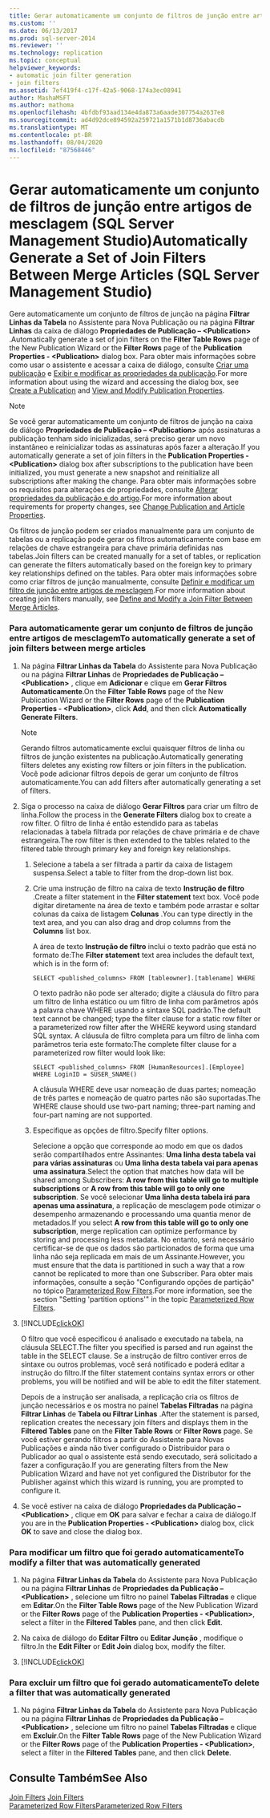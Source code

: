 ```yaml
---
title: Gerar automaticamente um conjunto de filtros de junção entre artigos de mesclagem (SQL Server Management Studio) | Microsoft Docs
ms.custom: ''
ms.date: 06/13/2017
ms.prod: sql-server-2014
ms.reviewer: ''
ms.technology: replication
ms.topic: conceptual
helpviewer_keywords:
- automatic join filter generation
- join filters
ms.assetid: 7ef419f4-c17f-42a5-9068-174a3ec08941
author: MashaMSFT
ms.author: mathoma
ms.openlocfilehash: 4bfdbf93aad134e4da873a6aade307754a2637e8
ms.sourcegitcommit: ad4d92dce894592a259721a1571b1d8736abacdb
ms.translationtype: MT
ms.contentlocale: pt-BR
ms.lasthandoff: 08/04/2020
ms.locfileid: "87568446"
---
```

# <a name="automatically-generate-a-set-of-join-filters-between-merge-articles-sql-server-management-studio"></a><span data-ttu-id="c5e98-102">Gerar automaticamente um conjunto de filtros de junção entre artigos de mesclagem (SQL Server Management Studio)</span><span class="sxs-lookup"><span data-stu-id="c5e98-102">Automatically Generate a Set of Join Filters Between Merge Articles (SQL Server Management Studio)</span></span>
  <span data-ttu-id="c5e98-103">Gere automaticamente um conjunto de filtros de junção na página **Filtrar Linhas da Tabela** no Assistente para Nova Publicação ou na página **Filtrar Linhas** da caixa de diálogo **Propriedades de Publicação – \<Publication>** .</span><span class="sxs-lookup"><span data-stu-id="c5e98-103">Automatically generate a set of join filters on the **Filter Table Rows** page of the New Publication Wizard or the **Filter Rows** page of the **Publication Properties - \<Publication>** dialog box.</span></span> <span data-ttu-id="c5e98-104">Para obter mais informações sobre como usar o assistente e acessar a caixa de diálogo, consulte [Criar uma publicação](create-a-publication.md) e [Exibir e modificar as propriedades da publicação](view-and-modify-publication-properties.md).</span><span class="sxs-lookup"><span data-stu-id="c5e98-104">For more information about using the wizard and accessing the dialog box, see [Create a Publication](create-a-publication.md) and [View and Modify Publication Properties](view-and-modify-publication-properties.md).</span></span>  
  
> [!NOTE]  
>  <span data-ttu-id="c5e98-105">Se você gerar automaticamente um conjunto de filtros de junção na caixa de diálogo **Propriedades de Publicação – \<Publication>** após assinaturas a publicação tenham sido inicializadas, será preciso gerar um novo instantâneo e reinicializar todas as assinaturas após fazer a alteração.</span><span class="sxs-lookup"><span data-stu-id="c5e98-105">If you automatically generate a set of join filters in the **Publication Properties - \<Publication>** dialog box after subscriptions to the publication have been initialized, you must generate a new snapshot and reinitialize all subscriptions after making the change.</span></span> <span data-ttu-id="c5e98-106">Para obter mais informações sobre os requisitos para alterações de propriedades, consulte [Alterar propriedades da publicação e do artigo](change-publication-and-article-properties.md).</span><span class="sxs-lookup"><span data-stu-id="c5e98-106">For more information about requirements for property changes, see [Change Publication and Article Properties](change-publication-and-article-properties.md).</span></span>  
  
 <span data-ttu-id="c5e98-107">Os filtros de junção podem ser criados manualmente para um conjunto de tabelas ou a replicação pode gerar os filtros automaticamente com base em relações de chave estrangeira para chave primária definidas nas tabelas.</span><span class="sxs-lookup"><span data-stu-id="c5e98-107">Join filters can be created manually for a set of tables, or replication can generate the filters automatically based on the foreign key to primary key relationships defined on the tables.</span></span> <span data-ttu-id="c5e98-108">Para obter mais informações sobre como criar filtros de junção manualmente, consulte [Definir e modificar um filtro de junção entre artigos de mesclagem](define-and-modify-a-join-filter-between-merge-articles.md).</span><span class="sxs-lookup"><span data-stu-id="c5e98-108">For more information about creating join filters manually, see [Define and Modify a Join Filter Between Merge Articles](define-and-modify-a-join-filter-between-merge-articles.md).</span></span>  
  
### <a name="to-automatically-generate-a-set-of-join-filters-between-merge-articles"></a><span data-ttu-id="c5e98-109">Para automaticamente gerar um conjunto de filtros de junção entre artigos de mesclagem</span><span class="sxs-lookup"><span data-stu-id="c5e98-109">To automatically generate a set of join filters between merge articles</span></span>  
  
1.  <span data-ttu-id="c5e98-110">Na página **Filtrar Linhas da Tabela** do Assistente para Nova Publicação ou na página **Filtrar Linhas** de **Propriedades de Publicação – \<Publication>** , clique em **Adicionar** e clique em **Gerar Filtros Automaticamente**.</span><span class="sxs-lookup"><span data-stu-id="c5e98-110">On the **Filter Table Rows** page of the New Publication Wizard or the **Filter Rows** page of the **Publication Properties - \<Publication>**, click **Add**, and then click **Automatically Generate Filters**.</span></span>  
  
    > [!NOTE]  
    >  <span data-ttu-id="c5e98-111">Gerando filtros automaticamente exclui quaisquer filtros de linha ou filtros de junção existentes na publicação.</span><span class="sxs-lookup"><span data-stu-id="c5e98-111">Automatically generating filters deletes any existing row filters or join filters in the publication.</span></span> <span data-ttu-id="c5e98-112">Você pode adicionar filtros depois de gerar um conjunto de filtros automaticamente.</span><span class="sxs-lookup"><span data-stu-id="c5e98-112">You can add filters after automatically generating a set of filters.</span></span>  
  
2.  <span data-ttu-id="c5e98-113">Siga o processo na caixa de diálogo **Gerar Filtros** para criar um filtro de linha.</span><span class="sxs-lookup"><span data-stu-id="c5e98-113">Follow the process in the **Generate Filters** dialog box to create a row filter.</span></span> <span data-ttu-id="c5e98-114">O filtro de linha é então estendido para as tabelas relacionadas à tabela filtrada por relações de chave primária e de chave estrangeira.</span><span class="sxs-lookup"><span data-stu-id="c5e98-114">The row filter is then extended to the tables related to the filtered table through primary key and foreign key relationships.</span></span>  
  
    1.  <span data-ttu-id="c5e98-115">Selecione a tabela a ser filtrada a partir da caixa de listagem suspensa.</span><span class="sxs-lookup"><span data-stu-id="c5e98-115">Select a table to filter from the drop-down list box.</span></span>  
  
    2.  <span data-ttu-id="c5e98-116">Crie uma instrução de filtro na caixa de texto **Instrução de filtro** .</span><span class="sxs-lookup"><span data-stu-id="c5e98-116">Create a filter statement in the **Filter statement** text box.</span></span> <span data-ttu-id="c5e98-117">Você pode digitar diretamente na área de texto e também pode arrastar e soltar colunas da caixa de listagem **Colunas** .</span><span class="sxs-lookup"><span data-stu-id="c5e98-117">You can type directly in the text area, and you can also drag and drop columns from the **Columns** list box.</span></span>  
  
         <span data-ttu-id="c5e98-118">A área de texto **Instrução de filtro** inclui o texto padrão que está no formato de:</span><span class="sxs-lookup"><span data-stu-id="c5e98-118">The **Filter statement** text area includes the default text, which is in the form of:</span></span>  
  
        ```  
        SELECT <published_columns> FROM [tableowner].[tablename] WHERE  
        ```  
  
         <span data-ttu-id="c5e98-119">O texto padrão não pode ser alterado; digite a cláusula do filtro para um filtro de linha estático ou um filtro de linha com parâmetros após a palavra chave WHERE usando a sintaxe SQL padrão.</span><span class="sxs-lookup"><span data-stu-id="c5e98-119">The default text cannot be changed; type the filter clause for a static row filter or a parameterized row filter after the WHERE keyword using standard SQL syntax.</span></span> <span data-ttu-id="c5e98-120">A cláusula de filtro completa para um filtro de linha com parâmetros teria este formato:</span><span class="sxs-lookup"><span data-stu-id="c5e98-120">The complete filter clause for a parameterized row filter would look like:</span></span>  
  
        ```  
        SELECT <published_columns> FROM [HumanResources].[Employee] WHERE LoginID = SUSER_SNAME()  
        ```  
  
         <span data-ttu-id="c5e98-121">A cláusula WHERE deve usar nomeação de duas partes; nomeação de três partes e nomeação de quatro partes não são suportadas.</span><span class="sxs-lookup"><span data-stu-id="c5e98-121">The WHERE clause should use two-part naming; three-part naming and four-part naming are not supported.</span></span>  
  
    3.  <span data-ttu-id="c5e98-122">Especifique as opções de filtro.</span><span class="sxs-lookup"><span data-stu-id="c5e98-122">Specify filter options.</span></span>  
  
         <span data-ttu-id="c5e98-123">Selecione a opção que corresponde ao modo em que os dados serão compartilhados entre Assinantes: **Uma linha desta tabela vai para várias assinaturas** ou **Uma linha desta tabela vai para apenas uma assinatura**.</span><span class="sxs-lookup"><span data-stu-id="c5e98-123">Select the option that matches how data will be shared among Subscribers: **A row from this table will go to multiple subscriptions** or **A row from this table will go to only one subscription**.</span></span> <span data-ttu-id="c5e98-124">Se você selecionar **Uma linha desta tabela irá para apenas uma assinatura**, a replicação de mesclagem pode otimizar o desempenho armazenando e processando uma quantia menor de metadados.</span><span class="sxs-lookup"><span data-stu-id="c5e98-124">If you select **A row from this table will go to only one subscription**, merge replication can optimize performance by storing and processing less metadata.</span></span> <span data-ttu-id="c5e98-125">No entanto, será necessário certificar-se de que os dados são particionados de forma que uma linha não seja replicada em mais de um Assinante.</span><span class="sxs-lookup"><span data-stu-id="c5e98-125">However, you must ensure that the data is partitioned in such a way that a row cannot be replicated to more than one Subscriber.</span></span> <span data-ttu-id="c5e98-126">Para obter mais informações, consulte a seção "Configurando opções de partição" no tópico [Parameterized Row Filters](../merge/parameterized-filters-parameterized-row-filters.md).</span><span class="sxs-lookup"><span data-stu-id="c5e98-126">For more information, see the section "Setting 'partition options'" in the topic [Parameterized Row Filters](../merge/parameterized-filters-parameterized-row-filters.md).</span></span>  
  
3.  [!INCLUDE[clickOK](../../../includes/clickok-md.md)]  
  
     <span data-ttu-id="c5e98-127">O filtro que você especificou é analisado e executado na tabela, na cláusula SELECT.</span><span class="sxs-lookup"><span data-stu-id="c5e98-127">The filter you specified is parsed and run against the table in the SELECT clause.</span></span> <span data-ttu-id="c5e98-128">Se a instrução de filtro contiver erros de sintaxe ou outros problemas, você será notificado e poderá editar a instrução do filtro.</span><span class="sxs-lookup"><span data-stu-id="c5e98-128">If the filter statement contains syntax errors or other problems, you will be notified and will be able to edit the filter statement.</span></span>  
  
     <span data-ttu-id="c5e98-129">Depois de a instrução ser analisada, a replicação cria os filtros de junção necessários e os mostra no painel **Tabelas Filtradas** na página **Filtrar Linhas** de **Tabela ou Filtrar Linhas** .</span><span class="sxs-lookup"><span data-stu-id="c5e98-129">After the statement is parsed, replication creates the necessary join filters and displays them in the **Filtered Tables** pane on the **Filter Table Rows** or **Filter Rows** page.</span></span> <span data-ttu-id="c5e98-130">Se você estiver gerando filtros a partir do Assistente para Novas Publicações e ainda não tiver configurado o Distribuidor para o Publicador ao qual o assistente está sendo executado, será solicitado a fazer a configuração.</span><span class="sxs-lookup"><span data-stu-id="c5e98-130">If you are generating filters from the New Publication Wizard and have not yet configured the Distributor for the Publisher against which this wizard is running, you are prompted to configure it.</span></span>  
  
4.  <span data-ttu-id="c5e98-131">Se você estiver na caixa de diálogo **Propriedades da Publicação – \<Publication>** , clique em **OK** para salvar e fechar a caixa de diálogo.</span><span class="sxs-lookup"><span data-stu-id="c5e98-131">If you are in the **Publication Properties - \<Publication>** dialog box, click **OK** to save and close the dialog box.</span></span>  
  
### <a name="to-modify-a-filter-that-was-automatically-generated"></a><span data-ttu-id="c5e98-132">Para modificar um filtro que foi gerado automaticamente</span><span class="sxs-lookup"><span data-stu-id="c5e98-132">To modify a filter that was automatically generated</span></span>  
  
1.  <span data-ttu-id="c5e98-133">Na página **Filtrar Linhas da Tabela** do Assistente para Nova Publicação ou na página **Filtrar Linhas** de **Propriedades da Publicação – \<Publication>** , selecione um filtro no painel **Tabelas Filtradas** e clique em **Editar**.</span><span class="sxs-lookup"><span data-stu-id="c5e98-133">On the **Filter Table Rows** page of the New Publication Wizard or the **Filter Rows** page of the **Publication Properties - \<Publication>**, select a filter in the **Filtered Tables** pane, and then click **Edit**.</span></span>  
  
2.  <span data-ttu-id="c5e98-134">Na caixa de diálogo do **Editar Filtro** ou **Editar Junção** , modifique o filtro.</span><span class="sxs-lookup"><span data-stu-id="c5e98-134">In the **Edit Filter** or **Edit Join** dialog box, modify the filter.</span></span>  
  
3.  [!INCLUDE[clickOK](../../../includes/clickok-md.md)]  
  
### <a name="to-delete-a-filter-that-was-automatically-generated"></a><span data-ttu-id="c5e98-135">Para excluir um filtro que foi gerado automaticamente</span><span class="sxs-lookup"><span data-stu-id="c5e98-135">To delete a filter that was automatically generated</span></span>  
  
1.  <span data-ttu-id="c5e98-136">Na página **Filtrar Linhas da Tabela** do Assistente para Nova Publicação ou na página **Filtrar Linhas** de **Propriedades da Publicação – \<Publication>** , selecione um filtro no painel **Tabelas Filtradas** e clique em **Excluir**.</span><span class="sxs-lookup"><span data-stu-id="c5e98-136">On the **Filter Table Rows** page of the New Publication Wizard or the **Filter Rows** page of the **Publication Properties - \<Publication>**, select a filter in the **Filtered Tables** pane, and then click **Delete**.</span></span>  
  
## <a name="see-also"></a><span data-ttu-id="c5e98-137">Consulte Também</span><span class="sxs-lookup"><span data-stu-id="c5e98-137">See Also</span></span>  
 <span data-ttu-id="c5e98-138">[Join Filters](../merge/join-filters.md) </span><span class="sxs-lookup"><span data-stu-id="c5e98-138">[Join Filters](../merge/join-filters.md) </span></span>  
 [<span data-ttu-id="c5e98-139">Parameterized Row Filters</span><span class="sxs-lookup"><span data-stu-id="c5e98-139">Parameterized Row Filters</span></span>](../merge/parameterized-filters-parameterized-row-filters.md)  
  
  
